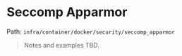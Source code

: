 # Seccomp Apparmor

Path: `infra/container/docker/security/seccomp_apparmor`

> Notes and examples TBD.

